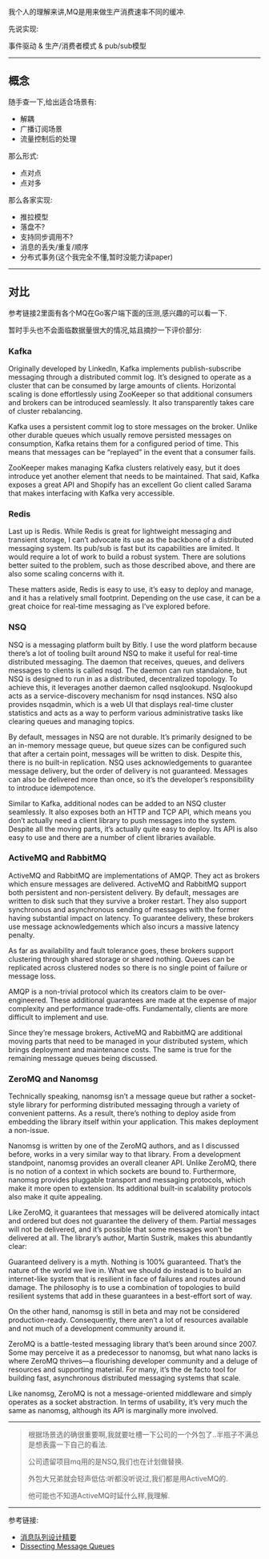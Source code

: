 我个人的理解来讲,MQ是用来做生产消费速率不同的缓冲. 

先说实现: 

事件驱动 & 生产/消费者模式 & pub/sub模型

- - - - -- 

## 概念 

随手查一下,给出适合场景有: 

- 解耦
- 广播订阅场景
- 流量控制后的处理

那么形式: 

- 点对点
- 点对多 

那么各家实现: 

- 推拉模型
- 落盘不?
- 支持同步调用不?
- 消息的丢失/重复/顺序
- 分布式事务(这个我完全不懂,暂时没能力读paper)
 
- - - - -- 

## 对比 

参考链接2里面有各个MQ在Go客户端下面的压测,感兴趣的可以看一下. 

暂时手头也不会面临数据量很大的情况,姑且摘抄一下评价部分: 

### Kafka

Originally developed by LinkedIn, Kafka implements publish-subscribe messaging through a distributed commit log. It’s designed to operate as a cluster that can be consumed by large amounts of clients. Horizontal scaling is done effortlessly using ZooKeeper so that additional consumers and brokers can be introduced seamlessly. It also transparently takes care of cluster rebalancing.

Kafka uses a persistent commit log to store messages on the broker. Unlike other durable queues which usually remove persisted messages on consumption, Kafka retains them for a configured period of time. This means that messages can be “replayed” in the event that a consumer fails.

ZooKeeper makes managing Kafka clusters relatively easy, but it does introduce yet another element that needs to be maintained. That said, Kafka exposes a great API and Shopify has an excellent Go client called Sarama that makes interfacing with Kafka very accessible.

### Redis

Last up is Redis. While Redis is great for lightweight messaging and transient storage, I can’t advocate its use as the backbone of a distributed messaging system. Its pub/sub is fast but its capabilities are limited. It would require a lot of work to build a robust system. There are solutions better suited to the problem, such as those described above, and there are also some scaling concerns with it.

These matters aside, Redis is easy to use, it’s easy to deploy and manage, and it has a relatively small footprint. Depending on the use case, it can be a great choice for real-time messaging as I’ve explored before. 

### NSQ

NSQ is a messaging platform built by Bitly. I use the word platform because there’s a lot of tooling built around NSQ to make it useful for real-time distributed messaging. The daemon that receives, queues, and delivers messages to clients is called nsqd. The daemon can run standalone, but NSQ is designed to run in as a distributed, decentralized topology. To achieve this, it leverages another daemon called nsqlookupd. Nsqlookupd acts as a service-discovery mechanism for nsqd instances. NSQ also provides nsqadmin, which is a web UI that displays real-time cluster statistics and acts as a way to perform various administrative tasks like clearing queues and managing topics.

By default, messages in NSQ are not durable. It’s primarily designed to be an in-memory message queue, but queue sizes can be configured such that after a certain point, messages will be written to disk. Despite this, there is no built-in replication. NSQ uses acknowledgements to guarantee message delivery, but the order of delivery is not guaranteed. Messages can also be delivered more than once, so it’s the developer’s responsibility to introduce idempotence.

Similar to Kafka, additional nodes can be added to an NSQ cluster seamlessly. It also exposes both an HTTP and TCP API, which means you don’t actually need a client library to push messages into the system. Despite all the moving parts, it’s actually quite easy to deploy. Its API is also easy to use and there are a number of client libraries available. 

### ActiveMQ and RabbitMQ

ActiveMQ and RabbitMQ are implementations of AMQP. They act as brokers which ensure messages are delivered. ActiveMQ and RabbitMQ support both persistent and non-persistent delivery. By default, messages are written to disk such that they survive a broker restart. They also support synchronous and asynchronous sending of messages with the former having substantial impact on latency. To guarantee delivery, these brokers use message acknowledgements which also incurs a massive latency penalty.

As far as availability and fault tolerance goes, these brokers support clustering through shared storage or shared nothing. Queues can be replicated across clustered nodes so there is no single point of failure or message loss.

AMQP is a non-trivial protocol which its creators claim to be over-engineered. These additional guarantees are made at the expense of major complexity and performance trade-offs. Fundamentally, clients are more difficult to implement and use.

Since they’re message brokers, ActiveMQ and RabbitMQ are additional moving parts that need to be managed in your distributed system, which brings deployment and maintenance costs. The same is true for the remaining message queues being discussed. 


### ZeroMQ and Nanomsg

Technically speaking, nanomsg isn’t a message queue but rather a socket-style library for performing distributed messaging through a variety of convenient patterns. As a result, there’s nothing to deploy aside from embedding the library itself within your application. This makes deployment a non-issue.

Nanomsg is written by one of the ZeroMQ authors, and as I discussed before, works in a very similar way to that library. From a development standpoint, nanomsg provides an overall cleaner API. Unlike ZeroMQ, there is no notion of a context in which sockets are bound to. Furthermore, nanomsg provides pluggable transport and messaging protocols, which make it more open to extension. Its additional built-in scalability protocols also make it quite appealing.

Like ZeroMQ, it guarantees that messages will be delivered atomically intact and ordered but does not guarantee the delivery of them. Partial messages will not be delivered, and it’s possible that some messages won’t be delivered at all. The library’s author, Martin Sustrik, makes this abundantly clear:

Guaranteed delivery is a myth. Nothing is 100% guaranteed. That’s the nature of the world we live in. What we should do instead is to build an internet-like system that is resilient in face of failures and routes around damage.
The philosophy is to use a combination of topologies to build resilient systems that add in these guarantees in a best-effort sort of way.

On the other hand, nanomsg is still in beta and may not be considered production-ready. Consequently, there aren’t a lot of resources available and not much of a development community around it.

ZeroMQ is a battle-tested messaging library that’s been around since 2007. Some may perceive it as a predecessor to nanomsg, but what nano lacks is where ZeroMQ thrives—a flourishing developer community and a deluge of resources and supporting material. For many, it’s the de facto tool for building fast, asynchronous distributed messaging systems that scale.

Like nanomsg, ZeroMQ is not a message-oriented middleware and simply operates as a socket abstraction. In terms of usability, it’s very much the same as nanomsg, although its API is marginally more involved.

- - - - -- 

> 根据场景选的确很重要啊,我就要吐槽一下公司的一个外包了..半瓶子不满总是想表露一下自己的看法. 
> 
> 公司遗留项目mq用的是NSQ,我们也在计划做替换. 
> 
> 外包大兄弟就会轻声低估:听都没听说过,我们都是用ActiveMQ的. 
> 
> 他可能也不知道ActiveMQ时延什么样,我理解. 

- - - - -- 

参考链接: 

- [消息队列设计精要](http://tech.meituan.com/mq-design.html)
- [Dissecting Message Queues](http://bravenewgeek.com/dissecting-message-queues/)
